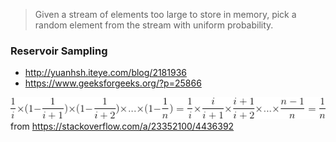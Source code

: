 > Given a stream of elements too large to store in memory, pick a random element from the stream with uniform probability.

### Reservoir Sampling
- http://yuanhsh.iteye.com/blog/2181936
- https://www.geeksforgeeks.org/?p=25866

![probability](dHm8b.gif?raw=true)  
from https://stackoverflow.com/a/23352100/4436392
